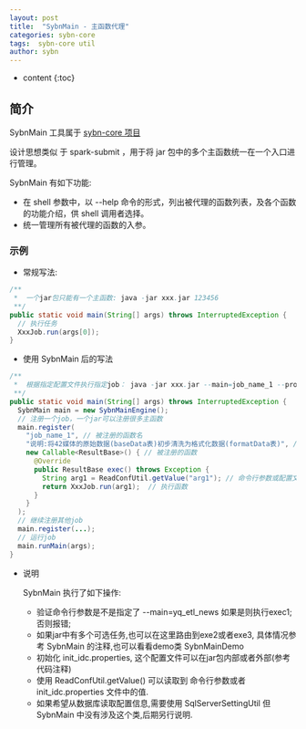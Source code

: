 ```yaml
---
layout: post
title:  "SybnMain - 主函数代理"
categories: sybn-core
tags:  sybn-core util
author: sybn
---
```


* content
{:toc}

## 简介
SybnMain 工具属于 [sybn-core 项目]({{site.baseurl}}/2018/03/28/sybn-core/)

设计思想类似 于 spark-submit ，用于将 jar 包中的多个主函数统一在一个入口进行管理。

SybnMain 有如下功能:
* 在 shell 参数中，以 --help 命令的形式，列出被代理的函数列表，及各个函数的功能介绍，供 shell 调用者选择。
* 统一管理所有被代理的函数的入参。



### 示例
* 常规写法:

```java
/**
 *  一个jar包只能有一个主函数: java -jar xxx.jar 123456
 **/
public static void main(String[] args) throws InterruptedException {
  // 执行任务
  XxxJob.run(args[0]);
}
```

* 使用 SybnMain 后的写法

```java
/**
 *  根据指定配置文件执行指定job： java -jar xxx.jar --main=job_name_1 --profiles=./init_idc.properties --arg1=123456
 **/
public static void main(String[] args) throws InterruptedException {
  SybnMain main = new SybnMainEngine();
  // 注册一个job，一个jar可以注册很多主函数
  main.register(
    "job_name_1", // 被注册的函数名
    "说明:将42媒体的原始数据(baseData表)初步清洗为格式化数据(formatData表)", // 被注册的函数介绍
    new Callable<ResultBase>() { // 被注册的函数
      @Override
      public ResultBase exec() throws Exception {
        String arg1 = ReadConfUtil.getValue("arg1"); // 命令行参数或配置文件中的变量（重名时命令行优先）
        return XxxJob.run(arg1);  // 执行函数
      }
    }
  );
  // 继续注册其他job
  main.register(...);
  // 运行job
  main.runMain(args);
}
```

* 说明

  SybnMain 执行了如下操作:
  
  - 验证命令行参数是不是指定了 --main=yq_etl_news 如果是则执行exec1; 否则报错;
  - 如果jar中有多个可选任务,也可以在这里路由到exe2或者exe3, 具体情况参考 SybnMain 的注释,也可以看看demo类 SybnMainDemo
  - 初始化 init_idc.properties, 这个配置文件可以在jar包内部或者外部(参考代码注释)
  - 使用 ReadConfUtil.getValue() 可以读取到 命令行参数或者 init_idc.properties 文件中的值.
  - 如果希望从数据库读取配置信息,需要使用 SqlServerSettingUtil 但 SybnMain 中没有涉及这个类,后期另行说明.
